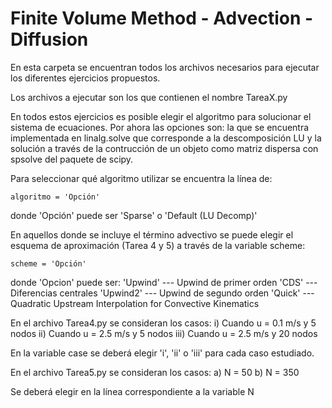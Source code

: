 # Finite Volume Method - Advection - Diffusion

En esta carpeta se encuentran todos los archivos necesarios para ejecutar los diferentes ejercicios propuestos.

Los archivos a ejecutar son los que contienen el nombre TareaX.py

En todos estos ejercicios es posible elegir el algoritmo para solucionar el sistema de ecuaciones. Por ahora las opciones son: la que se encuentra implementada en linalg.solve que corresponde a la descomposición LU y la solución a través de la contrucción de un objeto como matriz dispersa con spsolve del paquete de scipy.

Para seleccionar qué algoritmo utilizar se encuentra la línea de:

	algoritmo = 'Opción'

donde 'Opción' puede ser 'Sparse' o 'Default (LU Decomp)'

En aquellos donde se incluye el término advectivo se puede elegir el esquema de aproximación (Tarea 4 y 5) a través de la variable scheme:

	scheme = 'Opción'

donde 'Opcion' puede ser:
  'Upwind'  --- Upwind de primer orden
  'CDS'	    --- Diferencias centrales
  'Upwind2' --- Upwind de segundo orden
  'Quick'   --- Quadratic Upstream Interpolation for Convective Kinematics

En el archivo Tarea4.py se consideran los casos:
  i)   Cuando u = 0.1 m/s y 5 nodos
  ii)  Cuando u = 2.5 m/s y 5 nodos
  iii) Cuando u = 2.5 m/s y 20 nodos

En la variable case se deberá elegir 'i', 'ii' o 'iii' para cada caso estudiado.

En el archivo Tarea5.py se consideran los casos:
	a) N = 50
	b) N = 350

Se deberá elegir en la línea correspondiente a la variable N
